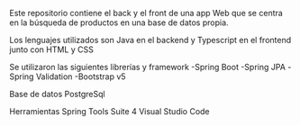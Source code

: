 Este repositorio contiene el back y el front de una app Web que se centra en la búsqueda de productos en una base de datos propia.

Los lenguajes utilizados son Java en el backend y Typescript en el frontend junto con HTML y CSS

Se utilizaron las siguientes librerías y framework
-Spring Boot
-Spring JPA
-Spring Validation
-Bootstrap v5

Base de datos PostgreSql

Herramientas
Spring Tools Suite 4
Visual Studio Code

